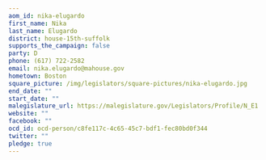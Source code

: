 ```yaml
---
aom_id: nika-elugardo
first_name: Nika
last_name: Elugardo
district: house-15th-suffolk
supports_the_campaign: false
party: D
phone: (617) 722-2582
email: nika.elugardo@mahouse.gov
hometown: Boston
square_picture: /img/legislators/square-pictures/nika-elugardo.jpg
end_date: ""
start_date: ""
malegislature_url: https://malegislature.gov/Legislators/Profile/N_E1
website: ""
facebook: ""
ocd_id: ocd-person/c8fe117c-4c65-45c7-bdf1-fec80bd0f344
twitter: ""
pledge: true
---
```

